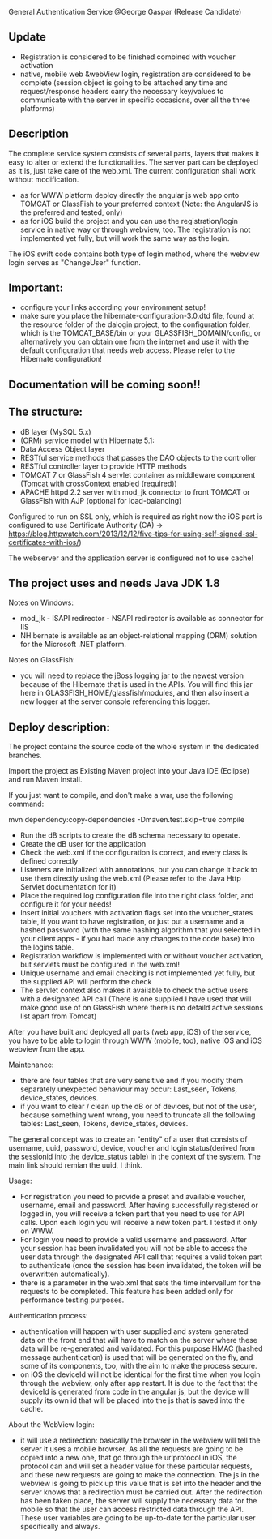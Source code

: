 General Authentication Service @George Gaspar
(Release Candidate)

Update
----
- Registration is considered to be finished combined with voucher activation
- native, mobile web &webView login, registration are considered to be complete (session object is going to be attached any time and request/response headers carry the necessary key/values to communicate with the server in specific occasions, over all the three platforms)

Description
----

The complete service system consists of several parts, layers that makes it easy to alter or extend the functionalities. The server part can be deployed as it is, just take care of the web.xml. The current configuration shall work without modification.

- as for WWW platform deploy directly the angular js web app onto TOMCAT or GlassFish to your preferred context (Note: the AngularJS is the preferred and tested, only)
- as for iOS build the project and you can use the registration/login service in native way or through webview, too. The registration is not implemented yet fully, but will work the same way as the login.

The iOS swift code contains both type of login method, where the webview login serves as "ChangeUser" function.

Important:
----
- configure your links according your environment setup!
- make sure you place the hibernate-configuration-3.0.dtd file, found at the resource folder of the dalogin project, to the configuration folder, which is the TOMCAT_BASE/bin or your GLASSFISH_DOMAIN/config, or alternatively you can obtain one from the internet and use it with the default configuration that needs web access. Please refer to the Hibernate configuration! 

Documentation will be coming soon!!
----

The structure:
----
- dB layer (MySQL 5.x)
- (ORM) service model with Hibernate 5.1:
- Data Access Object layer
- RESTful service methods that passes the DAO objects to the controller
- RESTful controller layer to provide HTTP methods
- TOMCAT 7 or GlassFish 4 servlet container as middleware component (Tomcat with crossContext enabled (required))
- APACHE httpd 2.2 server with mod_jk connector to front TOMCAT or GlassFish with AJP (optional for load-balancing) 

Configured to run on SSL only, which is required as right now the iOS part is configured to use Certificate Authority (CA) -> https://blog.httpwatch.com/2013/12/12/five-tips-for-using-self-signed-ssl-certificates-with-ios/)

The webserver and the application server is configured not to use cache!

The project uses and needs Java JDK 1.8
----

Notes on Windows:
- mod_jk - ISAPI redirector - NSAPI redirector is available as connector for IIS
- NHibernate is available as an object-relational mapping (ORM) solution for the Microsoft .NET platform. 

Notes on GlassFish:
- you will need to replace the jBoss logging jar to the newest version because of the Hibernate that is used in the APIs. You will find this jar here in GLASSFISH_HOME/glassfish/modules, and then also insert a new logger at the server console referencing this logger.

Deploy description:
----
The project contains the source code of the whole system in the dedicated branches.

Import the project as Existing Maven project into your Java IDE (Eclipse) and run Maven Install.

If you just want to compile, and don't make a war, use the following command:

mvn dependency:copy-dependencies -Dmaven.test.skip=true compile


- Run the dB scripts to create the dB schema necessary to operate.
- Create the dB user for the application
- Check the web.xml if the configuration is correct, and every class is defined correctly
- Listeners are initialized with annotations, but you can change it back to use them directly using the web.xml (Please refer to the Java Http Servlet documentation for it)
- Place the required log configuration file into the right class folder, and configure it for your needs!
- Insert initial vouchers with activation flags set into the voucher_states table, if you want to have registration, or just put a username and a hashed password (with the same hashing algorithm that you selected in your client apps - if you had made any changes to the code base) into the logins table. 
- Registration workflow is implemented with or without voucher activation, but servlets must be configured in the web.xml!
- Unique username and email checking is not implemented yet fully, but the supplied API will perform the check
- The servlet context also makes it available to check the active users with a designated API call  (There is one supplied I have used that will make good use of on GlassFish where there is no detaild active sessions list apart from Tomcat)

After you have built and deployed all parts (web app, iOS) of the service, you have to be able to login through WWW (mobile, too), native iOS and iOS webview from the app.

Maintenance:
- there are four tables that are very sensitive and if you modify them separately unexpected behaviour may occur: Last_seen, Tokens, device_states, devices.
- if you want to clear / clean up the dB or of devices, but not of the user, because something went wrong, you need to truncate all the following tables:  Last_seen, Tokens, device_states, devices. 

The general concept was to create an "entity" of a user that consists of username, uuid, password, device, voucher and login status(derived from the sessionid into the device_status table) in the context of the system. The main link should remian the uuid, I think.

Usage:
- For registration you need to provide a preset and available voucher, username, email and password. After having successfully registered or logged in, you will receive a token part that you need to use for API calls. Upon each login you will receive a new token part. I tested it only on WWW.
- For login you need to provide a valid username and password. After your session has been invalidated you will not be able to access the user data through the designated API call that requires a valid token part to authenticate (once the session has been invalidated, the token will be overwritten automatically).  
- there is a parameter in the web.xml that sets the time intervallum for the requests to be completed. This feature has been added only for performance testing purposes.

Authentication process:
- authentication will happen with user supplied and system generated data on the front end that will have to match on the server where these data will be re-generated and validated. For this purpose HMAC (hashed message authentication) is used that will be generated on the fly, and some of its components, too, with the aim to make the process secure.
- on iOS the deviceId will not be identical for the first time when you login through the webview, only after app restart. It is due to the fact that the deviceId is generated from code in the angular js, but the device will supply its own id that will be placed into the js that is saved into the cache.

About the WebView login:
- it will use a redirection: basically the browser in the webview will tell the server it uses a mobile browser. As all the requests are going to be copied into a new one, that go through the urlprotocol in iOS, the protocol can and will set a header value for these particular requests, and these new requests are going to make the connection. The js in the webview is going to pick up this value that is set into the header and the server knows that a redirection must be carried out. After the redirection has been taken place, the server will supply the necessary data for the mobile so that the user can access restricted data through the API. These user variables are going to be up-to-date for the particular user specifically and always.
